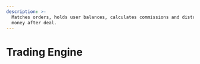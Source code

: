 ```yaml
---
description: >-
  Matches orders, holds user balances, calculates commissions and distributes
  money after deal.
---
```


# Trading Engine

